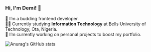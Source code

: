 ### Hi, I'm Demi! 🌵

🌱 I’m a budding frontend developer. </br>
👨‍🎓 Currently studying <b>Information Technology</b> at Bells University of Technology, Ota, Nigeria. </br>
🔭 I’m currently working on personal projects to boost my portfolio. </br>

![Anurag's GitHub stats](https://github-readme-stats.vercel.app/api?username=dem205&theme=dark&show_icons=true)
<!--
**Dem205/dem205** is a ✨ _special_ ✨ repository because its `README.md` (this file) appears on your GitHub profile.

Here are some ideas to get you started:



- 👯 I’m looking to collaborate on ...
- 🤔 I’m looking for help with ...
- 💬 Ask me about ...
- 📫 How to reach me: ...
- 😄 Pronouns: ...
- ⚡ Fun fact: ...
-->
